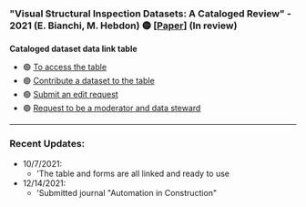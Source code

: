 ###  "Visual Structural Inspection Datasets: A Cataloged Review" - 2021 (E. Bianchi, M. Hebdon) :yellow_circle: \[[Paper](access/not_ready.png)\] (In review)

**Cataloged dataset data link table**
- :green_circle: [To access the table](https://docs.google.com/spreadsheets/d/1HzkWUTkw14bRwMAtMni9Sv9rbVigOUdi8AeAqJytE7w/edit?usp=sharing)
- :green_circle: [Contribute a dataset to the table](https://forms.gle/8T3n6ojmW2zYv3vr5)
- :green_circle: [Submit an edit request](https://forms.gle/dzYVF9hDy14mxif56)
- :green_circle: [Request to be a moderator and data steward](https://forms.gle/vihSSVbEKoDzqEHp9)

-----

### Recent Updates:
 - 10/7/2021: 
   - 'The table and forms are all linked and ready to use
 - 12/14/2021:
   - 'Submitted journal "Automation in Construction"
